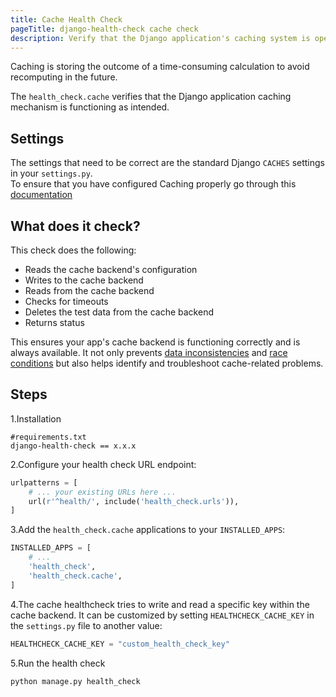 ```yaml
---
title: Cache Health Check
pageTitle: django-health-check cache check
description: Verify that the Django application's caching system is operating seamlessly and efficiently
---
```


Caching is storing the outcome of a time-consuming calculation to avoid recomputing in the future.

The `health_check.cache` verifies that the Django application
caching mechanism is functioning as intended.


## Settings

The settings that need to be correct are the standard Django `CACHES`
settings in your `settings.py`.  
To ensure that you have configured Caching properly go through this 
[documentation](https://docs.djangoproject.com/en/4.2/topics/cache/)

## What does it check?

This check does the following:

- Reads the cache backend's configuration
- Writes to the cache backend
- Reads from the cache backend
- Checks for timeouts
- Deletes the test data from the cache backend
- Returns status 

This ensures your app's cache backend is functioning correctly and is always available. It not only prevents [data inconsistencies](https://www.alachisoft.com/blogs/cache-database-data-inconsistency-pitfall-and-solutions/#:~:text=Data%20inconsistency%20issues%20occur%20when,the%20cache%20is%20not%20synchronized) and [race conditions](https://www.techtarget.com/searchstorage/definition/race-condition) but also helps identify and troubleshoot cache-related problems.

## Steps
1.Installation
 ```shell
#requirements.txt
django-health-check == x.x.x
```

2.Configure your health check URL endpoint:

```python
urlpatterns = [
    # ... your existing URLs here ...
    url(r'^health/', include('health_check.urls')),
]
```

3.Add the `health_check.cache` applications to your `INSTALLED_APPS`:

```python
INSTALLED_APPS = [
    # ...
    'health_check',                             
    'health_check.cache',
]
```
4.The cache healthcheck tries to write and read a specific key within the cache backend. 
It can be customized by setting `HEALTHCHECK_CACHE_KEY` in the `settings.py` file to another value:

```python
HEALTHCHECK_CACHE_KEY = "custom_health_check_key"
```

5.Run the health check
```shell
python manage.py health_check

```